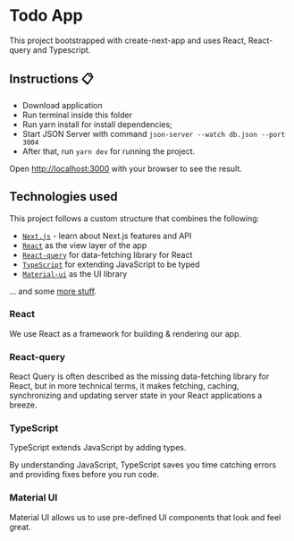 <div>
  <h1>Todo App</h1>
  <p>This project bootstrapped with create-next-app and uses React, React-query and Typescript.</p>
</div>

## Instructions 📋

* Download application
* Run terminal inside this folder
* Run yarn install for install dependencies;
* Start JSON Server with command `json-server --watch db.json --port 3004`
* After that, run `yarn dev` for running the project.


Open [http://localhost:3000](http://localhost:3000) with your browser to see the result.

## Technologies used

This project follows a custom structure that combines the following:

- [`Next.js`](https://nextjs.org/docs) - learn about Next.js features and API
- [`React`](https://reactjs.org/) as the view layer of the app
- [`React-query`](https://react-query-v3.tanstack.com/overview) for data-fetching library for React
- [`TypeScript`](https://www.typescriptlang.org/) for extending JavaScript to be typed
- [`Material-ui`](https://mui.com/) as the UI library

... and some [more stuff](./package.json).

### React

We use React as a framework for building & rendering our app.

### React-query

React Query is often described as the missing data-fetching library for React, but in more technical terms, it makes fetching, caching, synchronizing and updating server state in your React applications a breeze.

### TypeScript

TypeScript extends JavaScript by adding types.

By understanding JavaScript, TypeScript saves you time catching errors and providing fixes before you run code.

### Material UI

Material UI allows us to use pre-defined UI components that look and feel great.
